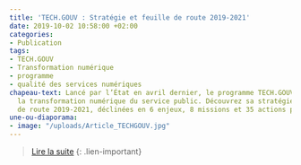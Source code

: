 ```yaml
---
title: 'TECH.GOUV : Stratégie et feuille de route 2019-2021'
date: 2019-10-02 10:58:00 +02:00
categories:
- Publication
tags:
- TECH.GOUV
- Transformation numérique
- programme
- qualité des services numériques
chapeau-text: Lancé par l’État en avril dernier, le programme TECH.GOUV vise à accélérer
  la transformation numérique du service public. Découvrez sa stratégie et sa feuille
  de route 2019-2021, déclinées en 6 enjeux, 8 missions et 35 actions prioritaires.
une-ou-diaporama:
- image: "/uploads/Article_TECHGOUV.jpg"
---
```


> [Lire la suite](/publications/tech-gouv-strategie-et-feuille-de-route-2019-2021/)
{: .lien-important}
